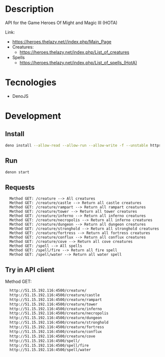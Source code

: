 # Description
API for the Game Heroes Of Might and Magic III (HOTA)

Link:
- https://heroes.thelazy.net//index.php/Main_Page
- Creatures:
  - https://heroes.thelazy.net/index.php/List_of_creatures
- Spells
  - https://heroes.thelazy.net/index.php/List_of_spells_(HotA)

# Tecnologies

- DenoJS

# Development

## Install

```bash
deno install --allow-read --allow-run --allow-write -f --unstable https://deno.land/x/denon/denon.ts
```

## Run

```bash
denon start
```

## Requests

```text
  Method GET: /creature --> All creatures
  Method GET: /creature/castle --> Return all castle creatures
  Method GET: /creature/rampart --> Return all rampart creatures
  Method GET: /creature/tower --> Return all tower creatures
  Method GET: /creature/inferno --> Return all inferno creatures
  Method GET: /creature/necropolis --> Return all inferno creatures
  Method GET: /creature/dungeon --> Return all dungeon creatures
  Method GET: /creature/stronghold --> Return all stronghold creatures
  Method GET: /creature/fortress --> Return all fortress creatures
  Method GET: /creature/conflux --> Return all conflux creatures
  Method GET: /creature/cove --> Return all cove creatures
  Method GET: /spell --> All spells
  Method GET: /spell/fire --> Return all fire spell
  Method GET: /spell/water --> Return all water spell
```

## Try in API client

Method GET:

```bash
  http://51.15.192.116:4500/creature/
  http://51.15.192.116:4500/creature/castle
  http://51.15.192.116:4500/creature/rampart
  http://51.15.192.116:4500/creature/tower
  http://51.15.192.116:4500/creature/inferno
  http://51.15.192.116:4500/creature/necropolis
  http://51.15.192.116:4500/creature/dungeon
  http://51.15.192.116:4500/creature/stronghold
  http://51.15.192.116:4500/creature/fortress
  http://51.15.192.116:4500/creature/conflux
  http://51.15.192.116:4500/creature/cove
  http://51.15.192.116:4500/spell/
  http://51.15.192.116:4500/spell/fire
  http://51.15.192.116:4500/spell/water
```